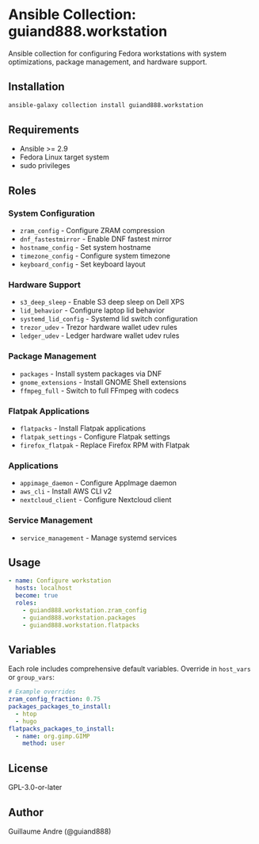 # Ansible Collection: guiand888.workstation

Ansible collection for configuring Fedora workstations with system optimizations, package management, and hardware support.

## Installation

```bash
ansible-galaxy collection install guiand888.workstation
```

## Requirements

- Ansible >= 2.9
- Fedora Linux target system
- sudo privileges

## Roles

### System Configuration
- `zram_config` - Configure ZRAM compression
- `dnf_fastestmirror` - Enable DNF fastest mirror
- `hostname_config` - Set system hostname
- `timezone_config` - Configure system timezone
- `keyboard_config` - Set keyboard layout

### Hardware Support
- `s3_deep_sleep` - Enable S3 deep sleep on Dell XPS
- `lid_behavior` - Configure laptop lid behavior
- `systemd_lid_config` - Systemd lid switch configuration
- `trezor_udev` - Trezor hardware wallet udev rules
- `ledger_udev` - Ledger hardware wallet udev rules

### Package Management
- `packages` - Install system packages via DNF
- `gnome_extensions` - Install GNOME Shell extensions
- `ffmpeg_full` - Switch to full FFmpeg with codecs

### Flatpak Applications
- `flatpacks` - Install Flatpak applications
- `flatpak_settings` - Configure Flatpak settings
- `firefox_flatpak` - Replace Firefox RPM with Flatpak

### Applications
- `appimage_daemon` - Configure AppImage daemon
- `aws_cli` - Install AWS CLI v2
- `nextcloud_client` - Configure Nextcloud client

### Service Management
- `service_management` - Manage systemd services

## Usage

```yaml
- name: Configure workstation
  hosts: localhost
  become: true
  roles:
    - guiand888.workstation.zram_config
    - guiand888.workstation.packages
    - guiand888.workstation.flatpacks
```

## Variables

Each role includes comprehensive default variables. Override in `host_vars` or `group_vars`:

```yaml
# Example overrides
zram_config_fraction: 0.75
packages_packages_to_install:
  - htop
  - hugo
flatpacks_packages_to_install:
  - name: org.gimp.GIMP
    method: user
```

## License

GPL-3.0-or-later

## Author

Guillaume Andre (@guiand888)
